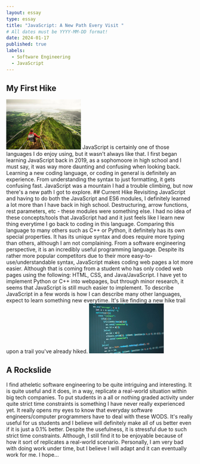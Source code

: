```yaml
---
layout: essay
type: essay
title: "JavaScript: A New Path Every Visit "
# All dates must be YYYY-MM-DD format!
date: 2024-01-17
published: true
labels:
  - Software Engineering
  - JavaScript
---
```

## My First Hike
<img width="200px" class="rounded float-start pe-4" src="../img/hiking.pdf">
JavaScript is certainly one of those languages I do enjoy using, but it wasn't always like that. I first began learning JavaScript back in 2019, as a sophomoore in high school and I must say, it was way more daunting and confusing when looking back. Learning a new coding language, or coding in general is definitely an experience. From understanding the syntax to just formatting, it gets confusing fast. JavaScript was a mountain I had a trouble climbing, but now there's a new path I got to explore. 
## Current Hike
Revisiting JavaScript and having to do both the JavaScript and ES6 modules, I definitely learned a lot more than I have back in high school. Destructuring, arrow functions, rest parameters, etc - these modules were something else. I had no idea of these concepts/tools that JavaScript had and it just feels like I learn new thing everytime I go back to coding in this language. Comparing this language to many others such as C++ or Python, it definitely has its own special properties. It has its unique syntax and does require more typing than others, although I am not complaining. From a software engineering perspective, it is an incredibly useful programming language. Despite its rather more popular competitors due to their more easy-to-use/understandable syntax, JavaScript makes coding web pages a lot more easier. Although that is coming from a student who has only coded web pages using the following: HTML, CSS, and Java/JavaScript. I have yet to implement Python or C++ into webpages, but through minor research, it seems that JavaScript is still much easier to implement. To describe JavaScript in a few words is how I can describe many other languages, expect to learn something new everytime. It's like finding a new hike trail upon a trail you've already hiked.
<img width="200px" class="rounded float-start pe-4" src="../img/javascript.pdf">

## A Rockslide
I find atheletic software engineering to be quite intriguing and interesting. It is quite useful and it does, in a way, replicate a real-world situation within big tech companies. To put students in a all or nothing graded activity under quite strict time constraints is something I have never really experienced yet. It really opens my eyes to know that everyday software engineers/computer programmers have to deal with these WODS. It's really useful for us students and I believe will definitely make all of us better even if it is just a 0.1% better. Despite the usefulness, it is stressful due to such strict time constraints. Although, I still find it to be enjoyable because of how it sort of replicates a real-world scenario. Personally, I am very bad with doing work under time, but I believe I will adapt and it can eventually work for me. I hope...
